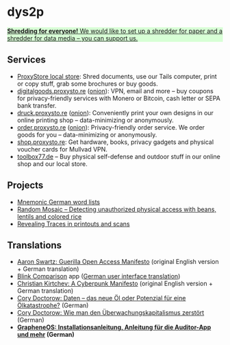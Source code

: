 # dys2p

<a href="support.html">
	<div class="border my-3 px-4 py-3 text-center text-dark" style="background-color: #d7ffd5">
		<strong>Shredding for everyone!</strong> We would like to set up a shredder for paper and a shredder for data media – you can support us.
	</div>
</a>

## Services

* [ProxyStore local store](https://proxysto.re): Shred documents, use our Tails computer, print or copy stuff, grab some brochures or buy goods.
* [digitalgoods.proxysto.re](https://digitalgoods.proxysto.re/) ([onion](http://digitazyyxyihwwzudp5syxxyn3qhcd63wqcha2dxpfqiyydmrgdiaad.onion/)): VPN, email and more – buy coupons for privacy-friendly services with Monero or Bitcoin, cash letter or SEPA bank transfer.
* [druck.proxysto.re](https://druck.proxysto.re) ([onion](http://print5cxveagitd3cbl3pakcjupk5jwgtpwa35uowhtzlmcqbibmsnyd.onion/)): Conveniently print your own designs in our online printing shop – data-minimizing or anonymously.
* [order.proxysto.re](https://order.proxysto.re) ([onion](http://proxyoxiemywllckvpix543gqcmvvltrnb7inbwtk2knkehqt72tyfyd.onion/)): Privacy-friendly order service. We order goods for you – data-minimizing or anonymously.
* [shop.proxysto.re](https://shop.proxysto.re/): Get hardware, books, privacy gadgets and physical voucher cards for Mullvad VPN.
* [toolbox77.de](https://toolbox77.de) – Buy physical self-defense and outdoor stuff in our online shop and our local store.

## Projects

* [Mnemonic German word lists](https://github.com/dys2p/wordlists-de)
* [Random Mosaic – Detecting unauthorized physical access with beans, lentils and colored rice](2021-12-tamper-evident-protection.html)
* [Revealing Traces in printouts and scans](2022-09-print-scan-traces.html)

## Translations

* [Aaron Swartz: Guerilla Open Access Manifesto](2021-08-open-access.html) (original English version + German translation)
* [Blink Comparison](https://f-droid.org/de/packages/org.proninyaroslav.blink_comparison/) app ([German user interface translation](https://github.com/proninyaroslav/blink-comparison/commits?author=b068931cc450442b63f5b3d276ea4297))
* [Christian Kirtchev: A Cyberpunk Manifesto](2021-08-cyberpunk.html) (original English version + German translation)
* [Cory Doctorow: Daten – das neue Öl oder Potenzial für eine Ölkatastrophe?](2021-03-new-oil.html) (German)
* [Cory Doctorow: Wie man den Überwachungskapitalismus zerstört](2021-04-how-to-destroy-surveillance-capitalism.html) (German)
* **[GrapheneOS: Installationsanleitung, Anleitung für die Auditor-App und mehr](grapheneos-preface.html) (German)**
